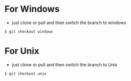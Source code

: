 # For Windows
- just clone or pull and then switch the branch to windows
```
$ git checkout windows
```


# For Unix
- just clone or pull and then switch the branch to Unix
```
$ git checkout unix
```
